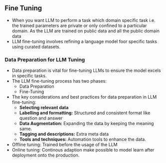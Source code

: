 ## Fine Tuning
- When you want LLM to perform a task which domain specific task i.e. the trained parameters are private or only confined to a particular domain. As the LLM are trained on public data and all the public domain data
- LLM fine-tuning involves refining a language model foor specific tasks using curated datasets.

### Data Preparation for LLM Tuning
- Data preparation is vital for fine-tuning LLMs to ensure the model excels in specific tasks.
- The LLM fine-tuning process has two phases:
	- Data Preparation
	- Fine-Tuning
- The key considerations and best practices for data preparation in LLM fine-tuning:
	- **Selecting relevant data**
	- **Labelling and formatting:** Structured and consistent format like question and answer
	- **Data Augmentation:** Expanding the data by keeping the meaning same.
	- **Tagging and descriptions:** Extra meta data
	- **Tools and techniques:** Automation tools to enhance the data.
- Offline tuning: Trained before the usage of the LLM 
- Online tuning: Continous adaption make possible to model learn after deployment onto the production.